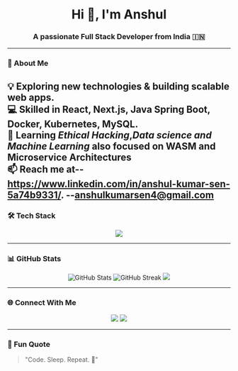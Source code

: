 <h1 align="center">Hi 👋, I'm Anshul</h1>
<h3 align="center">A passionate Full Stack Developer from India 🇮🇳</h3>

---

### 🚀 About Me
💡 Exploring new technologies & building scalable web apps.  
💻 Skilled in **React, Next.js, Java Spring Boot, Docker, Kubernetes, MySQL**.  
🧠 Learning *Ethical Hacking*,*Data science and Machine Learning* also focused on WASM and Microservice Architectures  
📫 Reach me at-- **https://www.linkedin.com/in/anshul-kumar-sen-5a74b9331/**.
              --**anshulkumarsen4@gmail.com**
---

### 🛠️ Tech Stack
<p align="center">
  <img src="https://skillicons.dev/icons?i=html,css,js,react,nextjs,tailwind,java,spring,docker,kubernetes,postgres,git,github,vscode," />
</p>

---

### 📊 GitHub Stats
<p align="center">
  <img src="https://github-readme-stats.vercel.app/api?username=YOUR_USERNAME&show_icons=true&theme=tokyonight" alt="GitHub Stats" />
  <img src="https://github-readme-streak-stats.herokuapp.com/?user=YOUR_USERNAME&theme=tokyonight" alt="GitHub Streak" />
  <img src="https://github-readme-stats.vercel.app/api/top-langs/?username=YOUR_USERNAME&layout=compact&theme=tokyonight" />
</p>

---

### 🌐 Connect With Me
<p align="center">
<a href ="https://www.linkedin.com/in/anshul-kumar-sen-5a74b9331/"><img src="https://skillicons.dev/icons?i=linkedin" /></a>
  <a href="mailto:anshulkumarsen4@gmail.com"><img src="https://skillicons.dev/icons?i=gmail" /></a>
</p>

---

### 🧩 Fun Quote
> "Code. Sleep. Repeat. 🚀"
